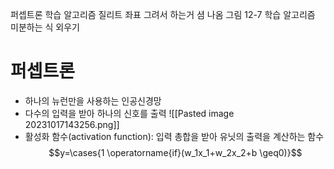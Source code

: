 퍼셉트론 학습 알고리즘
질리트
좌표 그려서 하는거 셤 나옴
그림 12-7
학습 알고리즘 미분하는 식 외우기

# 퍼셉트론
- 하나의 뉴런만을 사용하는 인공신경망
- 다수의 입력을 받아 하나의 신호를 출력
![[Pasted image 20231017143256.png]]
- 활성화 함수(activation function): 입력 총합을 받아 유닛의 출력을 계산하는 함수$$y=\cases{1   \operatorname{if}(w_1x_1+w_2x_2+b \geq0)}$$